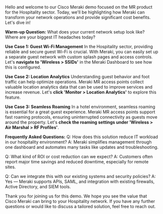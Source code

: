 Hello and welcome to our Cisco Meraki demo focused on the MR product for the Hospitality sector. Today, we'll be highlighting how Meraki can transform your network operations and provide significant cost benefits. Let's dive in!

**Warm-up Question:** What does your current network setup look like? Where are your biggest IT headaches today?

**Use Case 1: Guest Wi-Fi Management**
In the Hospitality sector, providing reliable and secure guest Wi-Fi is crucial. With Meraki, you can easily set up a separate guest network with custom splash pages and access controls. Let's **navigate to 'Wireless > SSIDs'** in the Meraki Dashboard to see how this is configured.

**Use Case 2: Location Analytics**
Understanding guest behavior and foot traffic can help optimize operations. Meraki MR access points collect valuable location analytics data that can be used to improve services and increase revenue. Let's **click 'Monitor > Location Analytics'** to explore this feature.

**Use Case 3: Seamless Roaming**
In a hotel environment, seamless roaming is essential for a great guest experience. Meraki MR access points support fast roaming protocols, ensuring uninterrupted connectivity as guests move around the property. Let's **check the roaming settings under 'Wireless > Air Marshal > RF Profiles'**.

**Frequently Asked Questions:**
Q: How does this solution reduce IT workload in our hospitality environment?
A: Meraki simplifies management through one dashboard and automates many tasks like updates and troubleshooting.

Q: What kind of ROI or cost reduction can we expect?
A: Customers often report major time savings and reduced downtime, especially for remote sites.

Q: Can we integrate this with our existing systems and security policies?
A: Yes — Meraki supports APIs, SAML, and integration with existing firewalls, Active Directory, and SIEM tools.

Thank you for joining us for this demo. We hope you see the value that Cisco Meraki can bring to your Hospitality network. If you have any further questions or would like to discuss a tailored solution, feel free to reach out.